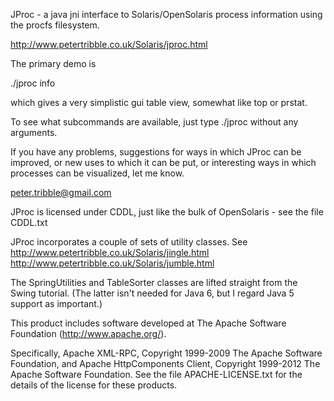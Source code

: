 JProc - a java jni interface to Solaris/OpenSolaris process information
using the procfs filesystem.


http://www.petertribble.co.uk/Solaris/jproc.html


The primary demo is

./jproc info

which gives a very simplistic gui table view, somewhat like top or
prstat.

To see what subcommands are available, just type ./jproc without any
arguments.

If you have any problems, suggestions for ways in which JProc can be
improved, or new uses to which it can be put, or interesting ways in
which processes can be visualized, let me know.

peter.tribble@gmail.com


JProc is licensed under CDDL, just like the bulk of OpenSolaris - see
the file CDDL.txt

JProc incorporates a couple of sets of utility classes. See
http://www.petertribble.co.uk/Solaris/jingle.html
http://www.petertribble.co.uk/Solaris/jumble.html

The SpringUtilities and TableSorter classes are lifted straight from
the Swing tutorial. (The latter isn't needed for Java 6, but I regard
Java 5 support as important.)

This product includes software developed at
The Apache Software Foundation (http://www.apache.org/).

Specifically, Apache XML-RPC, Copyright 1999-2009 The Apache Software
Foundation, and Apache HttpComponents Client, Copyright 1999-2012 The
Apache Software Foundation. See the file APACHE-LICENSE.txt for the
details of the license for these products.
